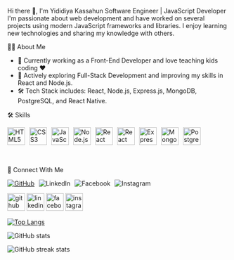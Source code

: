 Hi there 👋, I'm Yididiya Kassahun
Software Engineer | JavaScript Developer
I'm passionate about web development and have worked on several projects using modern JavaScript frameworks and libraries. I enjoy learning new technologies and sharing my knowledge with others.

👨‍💻 About Me
<div>
<ul>
<li> 🔭 Currently working as a Front-End Developer and love teaching kids coding ❤️ </li>
<li> 🌱 Actively exploring Full-Stack Development and improving my skills in React and Node.js. </li>
<li> 🛠️ Tech Stack includes: React, Node.js, Express.js, MongoDB, PostgreSQL, and React Native. </li>
</ul>
</div>

🛠️ Skills
<div style="display: flex; flex-wrap: wrap; gap: 10px; align-items: center;">
<img src="https://cdn.jsdelivr.net/gh/devicons/devicon/icons/html5/html5-original.svg" alt="HTML5" height="40" /> 
<img src="https://cdn.jsdelivr.net/gh/devicons/devicon/icons/css3/css3-original.svg" alt="CSS3" height="40" />
<img src="https://cdn.jsdelivr.net/gh/devicons/devicon/icons/javascript/javascript-original.svg" alt="JavaScript" height="40" /> 
<img src="https://cdn.jsdelivr.net/gh/devicons/devicon/icons/nodejs/nodejs-original.svg" alt="Node.js" height="40" /> 
<img src="https://cdn.jsdelivr.net/gh/devicons/devicon/icons/react/react-original.svg" alt="React" height="40" />
<img src="https://img.shields.io/badge/React%20Native-20232A?style=for-the-badge&logo=react&logoColor=61DAFB" alt="React Native" height="40" />
<img src="https://img.shields.io/badge/Express.js-000000?style=for-the-badge&logo=express&logoColor=white" alt="Express.js" height="40" />
 <img src="https://cdn.jsdelivr.net/gh/devicons/devicon/icons/mongodb/mongodb-original.svg" alt="MongoDB" height="40" />
 <img src="https://cdn.jsdelivr.net/gh/devicons/devicon/icons/postgresql/postgresql-original.svg" alt="PostgreSQL" height="40" />
 </div>

<br /> <br />
🔗 Connect With Me
<div style="display: flex; flex-wrap: wrap; gap: 10px; align-items: center;">
<a href="https://github.com/yididiya-kassahun"><img src="https://img.shields.io/badge/GitHub-181717?style=for-the-badge&logo=github&logoColor=white" alt="GitHub"> </a>
<img src="https://img.shields.io/badge/LinkedIn-0077B5?style=for-the-badge&logo=linkedin&logoColor=white" alt="LinkedIn">
<img src="https://img.shields.io/badge/Facebook-1877F2?style=for-the-badge&logo=facebook&logoColor=white" alt="Facebook">
<img src="https://img.shields.io/badge/Instagram-E4405F?style=for-the-badge&logo=instagram&logoColor=white" alt="Instagram">
</div>

[<img src='https://cdn.jsdelivr.net/npm/simple-icons@3.0.1/icons/github.svg' alt='github' height='40'>](https://github.com/yididiya-kassahun)  [<img src='https://cdn.jsdelivr.net/npm/simple-icons@3.0.1/icons/linkedin.svg' alt='linkedin' height='40'>](https://www.linkedin.com/in/yididiya-kassahun-9a2a15164/)  [<img src='https://cdn.jsdelivr.net/npm/simple-icons@3.0.1/icons/facebook.svg' alt='facebook' height='40'>](https://www.facebook.com/jedidiah.kassahun)  [<img src='https://cdn.jsdelivr.net/npm/simple-icons@3.0.1/icons/instagram.svg' alt='instagram' height='40'>](https://www.instagram.com/yidi_kassahun/)  

[![Top Langs](https://github-readme-stats.vercel.app/api/top-langs/?username=yididiya-kassahun)](https://github.com/anuraghazra/github-readme-stats)

![GitHub stats](https://github-readme-stats.vercel.app/api?username=yididiya-kassahun&show_icons=true&count_private=true)  

![GitHub streak stats](https://github-readme-streak-stats.herokuapp.com/?user=yididiya-kassahun)  


